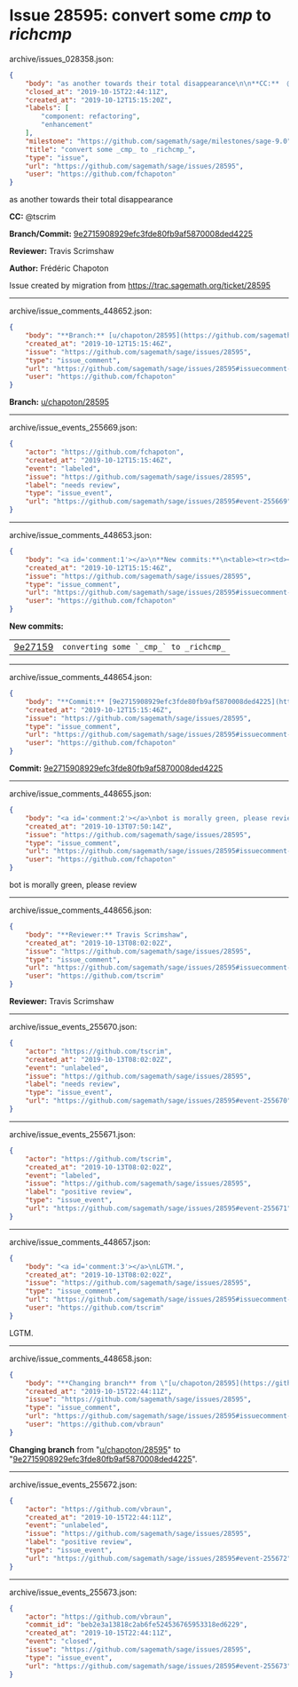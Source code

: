 # Issue 28595: convert some _cmp_ to _richcmp_

archive/issues_028358.json:
```json
{
    "body": "as another towards their total disappearance\n\n**CC:**  @tscrim\n\n**Branch/Commit:** [9e2715908929efc3fde80fb9af5870008ded4225](https://github.com/sagemath/sagetrac-mirror/commit/9e2715908929efc3fde80fb9af5870008ded4225)\n\n**Reviewer:** Travis Scrimshaw\n\n**Author:** Fr\u00e9d\u00e9ric Chapoton\n\nIssue created by migration from https://trac.sagemath.org/ticket/28595\n\n",
    "closed_at": "2019-10-15T22:44:11Z",
    "created_at": "2019-10-12T15:15:20Z",
    "labels": [
        "component: refactoring",
        "enhancement"
    ],
    "milestone": "https://github.com/sagemath/sage/milestones/sage-9.0",
    "title": "convert some _cmp_ to _richcmp_",
    "type": "issue",
    "url": "https://github.com/sagemath/sage/issues/28595",
    "user": "https://github.com/fchapoton"
}
```
as another towards their total disappearance

**CC:**  @tscrim

**Branch/Commit:** [9e2715908929efc3fde80fb9af5870008ded4225](https://github.com/sagemath/sagetrac-mirror/commit/9e2715908929efc3fde80fb9af5870008ded4225)

**Reviewer:** Travis Scrimshaw

**Author:** Frédéric Chapoton

Issue created by migration from https://trac.sagemath.org/ticket/28595





---

archive/issue_comments_448652.json:
```json
{
    "body": "**Branch:** [u/chapoton/28595](https://github.com/sagemath/sagetrac-mirror/tree/u/chapoton/28595)",
    "created_at": "2019-10-12T15:15:46Z",
    "issue": "https://github.com/sagemath/sage/issues/28595",
    "type": "issue_comment",
    "url": "https://github.com/sagemath/sage/issues/28595#issuecomment-448652",
    "user": "https://github.com/fchapoton"
}
```

**Branch:** [u/chapoton/28595](https://github.com/sagemath/sagetrac-mirror/tree/u/chapoton/28595)



---

archive/issue_events_255669.json:
```json
{
    "actor": "https://github.com/fchapoton",
    "created_at": "2019-10-12T15:15:46Z",
    "event": "labeled",
    "issue": "https://github.com/sagemath/sage/issues/28595",
    "label": "needs review",
    "type": "issue_event",
    "url": "https://github.com/sagemath/sage/issues/28595#event-255669"
}
```



---

archive/issue_comments_448653.json:
```json
{
    "body": "<a id='comment:1'></a>\n**New commits:**\n<table><tr><td><a href=\"https://github.com/sagemath/sagetrac-mirror/commit/9e2715908929efc3fde80fb9af5870008ded4225\">9e27159</a></td><td><code>converting some `_cmp_` to _richcmp_</code></td></tr></table>\n",
    "created_at": "2019-10-12T15:15:46Z",
    "issue": "https://github.com/sagemath/sage/issues/28595",
    "type": "issue_comment",
    "url": "https://github.com/sagemath/sage/issues/28595#issuecomment-448653",
    "user": "https://github.com/fchapoton"
}
```

<a id='comment:1'></a>
**New commits:**
<table><tr><td><a href="https://github.com/sagemath/sagetrac-mirror/commit/9e2715908929efc3fde80fb9af5870008ded4225">9e27159</a></td><td><code>converting some `_cmp_` to _richcmp_</code></td></tr></table>




---

archive/issue_comments_448654.json:
```json
{
    "body": "**Commit:** [9e2715908929efc3fde80fb9af5870008ded4225](https://github.com/sagemath/sagetrac-mirror/commit/9e2715908929efc3fde80fb9af5870008ded4225)",
    "created_at": "2019-10-12T15:15:46Z",
    "issue": "https://github.com/sagemath/sage/issues/28595",
    "type": "issue_comment",
    "url": "https://github.com/sagemath/sage/issues/28595#issuecomment-448654",
    "user": "https://github.com/fchapoton"
}
```

**Commit:** [9e2715908929efc3fde80fb9af5870008ded4225](https://github.com/sagemath/sagetrac-mirror/commit/9e2715908929efc3fde80fb9af5870008ded4225)



---

archive/issue_comments_448655.json:
```json
{
    "body": "<a id='comment:2'></a>\nbot is morally green, please review",
    "created_at": "2019-10-13T07:50:14Z",
    "issue": "https://github.com/sagemath/sage/issues/28595",
    "type": "issue_comment",
    "url": "https://github.com/sagemath/sage/issues/28595#issuecomment-448655",
    "user": "https://github.com/fchapoton"
}
```

<a id='comment:2'></a>
bot is morally green, please review



---

archive/issue_comments_448656.json:
```json
{
    "body": "**Reviewer:** Travis Scrimshaw",
    "created_at": "2019-10-13T08:02:02Z",
    "issue": "https://github.com/sagemath/sage/issues/28595",
    "type": "issue_comment",
    "url": "https://github.com/sagemath/sage/issues/28595#issuecomment-448656",
    "user": "https://github.com/tscrim"
}
```

**Reviewer:** Travis Scrimshaw



---

archive/issue_events_255670.json:
```json
{
    "actor": "https://github.com/tscrim",
    "created_at": "2019-10-13T08:02:02Z",
    "event": "unlabeled",
    "issue": "https://github.com/sagemath/sage/issues/28595",
    "label": "needs review",
    "type": "issue_event",
    "url": "https://github.com/sagemath/sage/issues/28595#event-255670"
}
```



---

archive/issue_events_255671.json:
```json
{
    "actor": "https://github.com/tscrim",
    "created_at": "2019-10-13T08:02:02Z",
    "event": "labeled",
    "issue": "https://github.com/sagemath/sage/issues/28595",
    "label": "positive review",
    "type": "issue_event",
    "url": "https://github.com/sagemath/sage/issues/28595#event-255671"
}
```



---

archive/issue_comments_448657.json:
```json
{
    "body": "<a id='comment:3'></a>\nLGTM.",
    "created_at": "2019-10-13T08:02:02Z",
    "issue": "https://github.com/sagemath/sage/issues/28595",
    "type": "issue_comment",
    "url": "https://github.com/sagemath/sage/issues/28595#issuecomment-448657",
    "user": "https://github.com/tscrim"
}
```

<a id='comment:3'></a>
LGTM.



---

archive/issue_comments_448658.json:
```json
{
    "body": "**Changing branch** from \"[u/chapoton/28595](https://github.com/sagemath/sagetrac-mirror/tree/u/chapoton/28595)\" to \"[9e2715908929efc3fde80fb9af5870008ded4225](https://github.com/sagemath/sagetrac-mirror/commit/9e2715908929efc3fde80fb9af5870008ded4225)\".",
    "created_at": "2019-10-15T22:44:11Z",
    "issue": "https://github.com/sagemath/sage/issues/28595",
    "type": "issue_comment",
    "url": "https://github.com/sagemath/sage/issues/28595#issuecomment-448658",
    "user": "https://github.com/vbraun"
}
```

**Changing branch** from "[u/chapoton/28595](https://github.com/sagemath/sagetrac-mirror/tree/u/chapoton/28595)" to "[9e2715908929efc3fde80fb9af5870008ded4225](https://github.com/sagemath/sagetrac-mirror/commit/9e2715908929efc3fde80fb9af5870008ded4225)".



---

archive/issue_events_255672.json:
```json
{
    "actor": "https://github.com/vbraun",
    "created_at": "2019-10-15T22:44:11Z",
    "event": "unlabeled",
    "issue": "https://github.com/sagemath/sage/issues/28595",
    "label": "positive review",
    "type": "issue_event",
    "url": "https://github.com/sagemath/sage/issues/28595#event-255672"
}
```



---

archive/issue_events_255673.json:
```json
{
    "actor": "https://github.com/vbraun",
    "commit_id": "beb2e3a13818c2ab6fe524536765953318ed6229",
    "created_at": "2019-10-15T22:44:11Z",
    "event": "closed",
    "issue": "https://github.com/sagemath/sage/issues/28595",
    "type": "issue_event",
    "url": "https://github.com/sagemath/sage/issues/28595#event-255673"
}
```
